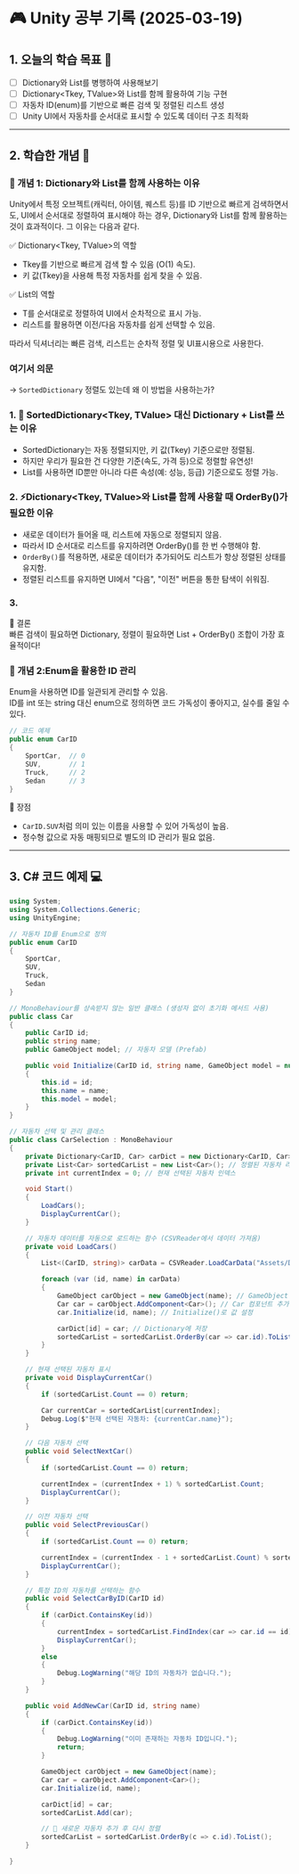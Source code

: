 # 🎮 Unity 공부 기록 (2025-03-19)

## 1. 오늘의 학습 목표 🎯
- [ ] Dictionary와 List를 병행하여 사용해보기
- [ ] Dictionary<Tkey, TValue>와 List<T>를 함께 활용하여 기능 구현
- [ ] 자동차 ID(enum)를 기반으로 빠른 검색 및 정렬된 리스트 생성
- [ ] Unity UI에서 자동차를 순서대로 표시할 수 있도록 데이터 구조 최적화

---

## 2. 학습한 개념 📝
### 🔹 개념 1: Dictionary와 List를 함께 사용하는 이유  

Unity에서 특정 오브젝트(캐릭터, 아이템, 퀘스트 등)를 ID 기반으로 빠르게 검색하면서도, UI에서 순서대로 정렬하여 표시해야 하는 경우, Dictionary와 List를 함께 활용하는 것이 효과적이다.
그 이유는 다음과 같다.

✅ Dictionary<Tkey, TValue>의 역할
- Tkey를 기반으로 빠르게 검색 할 수 있음 (O(1) 속도).
- 키 값(Tkey)을 사용해 특정 자동차를 쉽게 찾을 수 있음.

✅ List<T>의 역할
- T를 순서대로로 정렬하여 UI에서 순차적으로 표시 가능.
- 리스트를 활용하면 이전/다음 자동차를 쉽게 선택할 수 있음.

따라서 딕셔너리는 빠른 검색, 리스트는 순차적 정렬 및 UI표시용으로 사용한다. 

### 여기서 의문
-> `SortedDictionary` 정렬도 있는데 왜 이 방법을 사용하는가?

### 1. 🚀 SortedDictionary<Tkey, TValue> 대신 Dictionary + List를 쓰는 이유
- SortedDictionary는 자동 정렬되지만, 키 값(Tkey) 기준으로만 정렬됨.
- 하지만 우리가 필요한 건 다양한 기준(속도, 가격 등)으로 정렬할 유연성!
- List<T>를 사용하면 ID뿐만 아니라 다른 속성(예: 성능, 등급) 기준으로도 정렬 가능.

### 2. ⚡Dictionary<Tkey, TValue>와 List<T>를 함께 사용할 때 OrderBy()가 필요한 이유
- 새로운 데이터가 들어올 때, 리스트에 자동으로 정렬되지 않음.
- 따라서 ID 순서대로 리스트를 유지하려면 OrderBy()를 한 번 수행해야 함.
- `OrderBy()`를 적용하면, 새로운 데이터가 추가되어도 리스트가 항상 정렬된 상태를 유지함.
- 정렬된 리스트를 유지하면 UI에서 "다음", "이전" 버튼을 통한 탐색이 쉬워짐.

### 3. 

📌 결론  
빠른 검색이 필요하면 Dictionary, 정렬이 필요하면 List + OrderBy() 조합이 가장 효율적이다!

### 🔹 개념 2:Enum을 활용한  ID 관리
Enum을 사용하면 ID를 일관되게 관리할 수 있음.  
ID를 int 또는 string 대신 enum으로 정의하면 코드 가독성이 좋아지고, 실수를 줄일 수 있다.

```csharp
// 코드 예제
public enum CarID
{
    SportCar,  // 0
    SUV,       // 1
    Truck,     // 2
    Sedan      // 3
}

```
🚗 장점
- `CarID.SUV`처럼 의미 있는 이름을 사용할 수 있어 가독성이 높음.
- 정수형 값으로 자동 매핑되므로 별도의 ID 관리가 필요 없음.
---

## 3. C# 코드 예제 💻
```csharp
using System;
using System.Collections.Generic;
using UnityEngine;

// 자동차 ID를 Enum으로 정의
public enum CarID
{
    SportCar,
    SUV,
    Truck,
    Sedan
}

// MonoBehaviour를 상속받지 않는 일반 클래스 (생성자 없이 초기화 메서드 사용)
public class Car
{
    public CarID id;
    public string name;
    public GameObject model; // 자동차 모델 (Prefab)

    public void Initialize(CarID id, string name, GameObject model = null)
    {
        this.id = id;
        this.name = name;
        this.model = model;
    }
}

// 자동차 선택 및 관리 클래스
public class CarSelection : MonoBehaviour
{
    private Dictionary<CarID, Car> carDict = new Dictionary<CarID, Car>(); // ID 기반 검색
    private List<Car> sortedCarList = new List<Car>(); // 정렬된 자동차 리스트
    private int currentIndex = 0; // 현재 선택된 자동차 인덱스

    void Start()
    {
        LoadCars();
        DisplayCurrentCar();
    }

    // 자동차 데이터를 자동으로 로드하는 함수 (CSVReader에서 데이터 가져옴)
    private void LoadCars()
    {
        List<(CarID, string)> carData = CSVReader.LoadCarData("Assets/Data/cars.csv"); // CSV 파일 로드

        foreach (var (id, name) in carData)
        {
            GameObject carObject = new GameObject(name); // GameObject 생성
            Car car = carObject.AddComponent<Car>(); // Car 컴포넌트 추가
            car.Initialize(id, name); // Initialize()로 값 설정

            carDict[id] = car; // Dictionary에 저장
            sortedCarList = sortedCarList.OrderBy(car => car.id).ToList();
        }
    }

    // 현재 선택된 자동차 표시
    private void DisplayCurrentCar()
    {
        if (sortedCarList.Count == 0) return;

        Car currentCar = sortedCarList[currentIndex];
        Debug.Log($"현재 선택된 자동차: {currentCar.name}");
    }

    // 다음 자동차 선택
    public void SelectNextCar()
    {
        if (sortedCarList.Count == 0) return;

        currentIndex = (currentIndex + 1) % sortedCarList.Count;
        DisplayCurrentCar();
    }

    // 이전 자동차 선택
    public void SelectPreviousCar()
    {
        if (sortedCarList.Count == 0) return;

        currentIndex = (currentIndex - 1 + sortedCarList.Count) % sortedCarList.Count;
        DisplayCurrentCar();
    }

    // 특정 ID의 자동차를 선택하는 함수
    public void SelectCarByID(CarID id)
    {
        if (carDict.ContainsKey(id))
        {
            currentIndex = sortedCarList.FindIndex(car => car.id == id);
            DisplayCurrentCar();
        }
        else
        {
            Debug.LogWarning("해당 ID의 자동차가 없습니다.");
        }
    }

    public void AddNewCar(CarID id, string name)
    {
        if (carDict.ContainsKey(id))
        {
            Debug.LogWarning("이미 존재하는 자동차 ID입니다.");
            return;
        }

        GameObject carObject = new GameObject(name);
        Car car = carObject.AddComponent<Car>();
        car.Initialize(id, name);

        carDict[id] = car;
        sortedCarList.Add(car);

        // 🚀 새로운 자동차 추가 후 다시 정렬
        sortedCarList = sortedCarList.OrderBy(c => c.id).ToList();
    }

}

```

